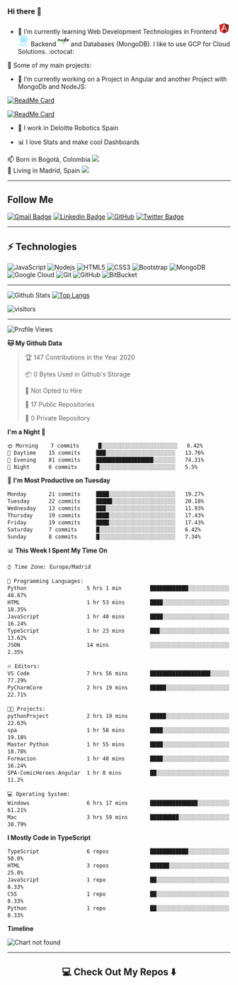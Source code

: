 ### Hi there 👋

- 🌱 I’m currently learning Web Development Technologies in Frontend <img src="https://raw.githubusercontent.com/devicons/devicon/master/icons/angularjs/angularjs-original.svg" alt="angular-js" width="25" height="25" />  <img src="https://raw.githubusercontent.com/devicons/devicon/master/icons/react/react-original-wordmark.svg" alt="react" width="25" height="25" /> Backend <img src="https://raw.githubusercontent.com/devicons/devicon/master/icons/nodejs/nodejs-original-wordmark.svg" alt="nodejs" width="25" height="25" />
 and Databases (MongoDB). I like to use GCP for Cloud Solutions. :octocat:

🚀 Some of my main projects:

- 🔭 I’m currently working on a Project in Angular and another Project with MongoDb and NodeJS:

[![ReadMe Card](https://github-readme-stats.vercel.app/api/pin/?username=minoveaz&repo=angular-web-portfolio)](https://github.com/minoveaz/angular-web-portfolio)

[![ReadMe Card](https://github-readme-stats.vercel.app/api/pin/?username=minoveaz&repo=node-app)](https://github.com/minoveaz/node-app)


-  🤖 I work in Deloitte Robotics Spain

- :bar_chart: I love Stats and make cool Dashboards

<p> 
📫  Born in Bogotá, Colombia <img src="https://image.flaticon.com/icons/svg/197/197575.svg" width="13"/>
<br>
📌  Living in Madrid, Spain <img src="https://image.flaticon.com/icons/svg/197/197593.svg" width="13"/>
</p>

<hr>

## Follow Me


[![Gmail Badge](https://img.shields.io/badge/-ing.miller.vega@gmail.com-c14438?style=flat-square&logo=Gmail&logoColor=white&link=mailto:ing.miller.vega@gmail.com)](mailto:ing.miller.vega@gmail.com)
[![Linkedin Badge](https://img.shields.io/badge/-minoveaz-blue?style=flat-square&logo=Linkedin&logoColor=white&link=https://www.linkedin.com/in/minoveaz/)](https://www.linkedin.com/in/minoveaz/)
[![GitHub](https://img.shields.io/badge/-GitHub-181717?style=flat-square&logo=github&logoColor=white&link=https://github.com/minoveaz)](https://github.com/minoveaz)
[![Twitter Badge](https://img.shields.io/badge/-@minoveaz-00acee?style=flat&logo=Twitter&logoColor=white)](https://twitter.com/intent/follow?screen_name=minoveaz "Follow on Twitter")

<hr>

## ⚡ Technologies

![JavaScript](https://img.shields.io/badge/-JavaScript-black?style=flat-square&logo=javascript)
![Nodejs](https://img.shields.io/badge/-Nodejs-black?style=flat-square&logo=Node.js)
![HTML5](https://img.shields.io/badge/-HTML5-E34F26?style=flat-square&logo=html5&logoColor=white)
![CSS3](https://img.shields.io/badge/-CSS3-1572B6?style=flat-square&logo=css3)
![Bootstrap](https://img.shields.io/badge/-Bootstrap-563D7C?style=flat-square&logo=bootstrap)
![MongoDB](https://img.shields.io/badge/-MongoDB-black?style=flat-square&logo=mongodb)
![Google Cloud](https://img.shields.io/badge/Google%20Cloud-black?style=flat-square&logo=google-cloud)
![Git](https://img.shields.io/badge/-Git-black?style=flat-square&logo=git)
![GitHub](https://img.shields.io/badge/-GitHub-181717?style=flat-square&logo=github)
![BitBucket](https://img.shields.io/badge/-BitBucket-darkblue?style=flat-square&logo=bitbucket)

<hr>

![Github Stats](https://github-readme-stats.vercel.app/api?username=minoveaz&count_private=true&show_icons=true)
[![Top Langs](https://github-readme-stats.vercel.app/api/top-langs/?username=minoveaz&layout=compact)](https://github.com/anuraghazra/github-readme-stats)

![visitors](https://visitor-badge.glitch.me/badge?page_id=minoveaz)

<hr>

<!--START_SECTION:waka-->
![Profile Views](http://img.shields.io/badge/Profile%20Views-159-blue)

**🐱 My Github Data** 

> 🏆 147 Contributions in the Year 2020
 > 
> 📦 0 Bytes Used in Github's Storage 
 > 
> 🚫 Not Opted to Hire
 > 
> 📜 17 Public Repositories
 > 
> 🔑 0 Private Repository 
 > 
**I'm a Night 🦉** 

```text
🌞 Morning    7 commits      █░░░░░░░░░░░░░░░░░░░░░░░░   6.42% 
🌆 Daytime    15 commits     ███░░░░░░░░░░░░░░░░░░░░░░   13.76% 
🌃 Evening    81 commits     ██████████████████░░░░░░░   74.31% 
🌙 Night      6 commits      █░░░░░░░░░░░░░░░░░░░░░░░░   5.5%

```
📅 **I'm Most Productive on Tuesday** 

```text
Monday       21 commits     ████░░░░░░░░░░░░░░░░░░░░░   19.27% 
Tuesday      22 commits     █████░░░░░░░░░░░░░░░░░░░░   20.18% 
Wednesday    13 commits     ███░░░░░░░░░░░░░░░░░░░░░░   11.93% 
Thursday     19 commits     ████░░░░░░░░░░░░░░░░░░░░░   17.43% 
Friday       19 commits     ████░░░░░░░░░░░░░░░░░░░░░   17.43% 
Saturday     7 commits      █░░░░░░░░░░░░░░░░░░░░░░░░   6.42% 
Sunday       8 commits      █░░░░░░░░░░░░░░░░░░░░░░░░   7.34%

```


📊 **This Week I Spent My Time On** 

```text
⌚︎ Time Zone: Europe/Madrid

💬 Programming Languages: 
Python                   5 hrs 1 min         ████████████░░░░░░░░░░░░░   48.87% 
HTML                     1 hr 53 mins        ████░░░░░░░░░░░░░░░░░░░░░   18.35% 
JavaScript               1 hr 40 mins        ████░░░░░░░░░░░░░░░░░░░░░   16.24% 
TypeScript               1 hr 23 mins        ███░░░░░░░░░░░░░░░░░░░░░░   13.62% 
JSON                     14 mins             ░░░░░░░░░░░░░░░░░░░░░░░░░   2.35%

🔥 Editors: 
VS Code                  7 hrs 56 mins       ███████████████████░░░░░░   77.29% 
PyCharmCore              2 hrs 19 mins       █████░░░░░░░░░░░░░░░░░░░░   22.71%

🐱‍💻 Projects: 
pythonProject            2 hrs 19 mins       █████░░░░░░░░░░░░░░░░░░░░   22.63% 
spa                      1 hr 58 mins        ████░░░░░░░░░░░░░░░░░░░░░   19.18% 
Master Python            1 hr 55 mins        ████░░░░░░░░░░░░░░░░░░░░░   18.78% 
Formacion                1 hr 40 mins        ████░░░░░░░░░░░░░░░░░░░░░   16.24% 
SPA-ComicHeroes-Angular  1 hr 8 mins         ██░░░░░░░░░░░░░░░░░░░░░░░   11.2%

💻 Operating System: 
Windows                  6 hrs 17 mins       ███████████████░░░░░░░░░░   61.21% 
Mac                      3 hrs 59 mins       █████████░░░░░░░░░░░░░░░░   38.79%

```

**I Mostly Code in TypeScript** 

```text
TypeScript               6 repos             ████████████░░░░░░░░░░░░░   50.0% 
HTML                     3 repos             ██████░░░░░░░░░░░░░░░░░░░   25.0% 
JavaScript               1 repo              ██░░░░░░░░░░░░░░░░░░░░░░░   8.33% 
CSS                      1 repo              ██░░░░░░░░░░░░░░░░░░░░░░░   8.33% 
Python                   1 repo              ██░░░░░░░░░░░░░░░░░░░░░░░   8.33%

```


**Timeline**

![Chart not found](https://github.com/minoveaz/minoveaz/blob/master/charts/bar_graph.png) 


<!--END_SECTION:waka-->

<hr>

<h2  align="center">💻 Check Out My Repos ⬇️ </h2>

<!--
**minoveaz/minoveaz** is a ✨ _special_ ✨ repository because its `README.md` (this file) appears on your GitHub profile.

Here are some ideas to get you started:

- 🔭 I’m currently working on ...

- 👯 I’m looking to collaborate on ...
- 🤔 I’m looking for help with ...
- 💬 Ask me about ...
- 📫 How to reach me: ...
- 😄 Pronouns: ...
- ⚡ Fun fact: ...
-->
